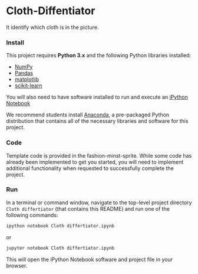 # Cloth-Diffentiator
It identify which cloth is in the picture.
### Install

This project requires **Python 3.x** and the following Python libraries installed:

- [NumPy](http://www.numpy.org/)
- [Pandas](http://pandas.pydata.org)
- [matplotlib](http://matplotlib.org/)
- [scikit-learn](http://scikit-learn.org/stable/)

You will also need to have software installed to run and execute an [iPython Notebook](http://ipython.org/notebook.html)

We recommend students install [Anaconda](https://www.continuum.io/downloads), a pre-packaged Python distribution that contains all of the necessary libraries and software for this project. 

### Code

Template code is provided in the fashion-minst-sprite.  While some code has already been implemented to get you started, you will need to implement additional functionality when requested to successfully complete the project. 

### Run

In a terminal or command window, navigate to the top-level project directory `Cloth differtiator` (that contains this README) and run one of the following commands:

```bash
ipython notebook Cloth differtiator.ipynb
```  
or
```bash
jupyter notebook Cloth differtiator.ipynb
```

This will open the iPython Notebook software and project file in your browser.
